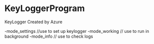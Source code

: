 # KeyLoggerProgram
KeyLogger Created by Azure

-mode_settings //use to set up keylogger
-mode_working // use to run in background
-mode_info // use to check logs
